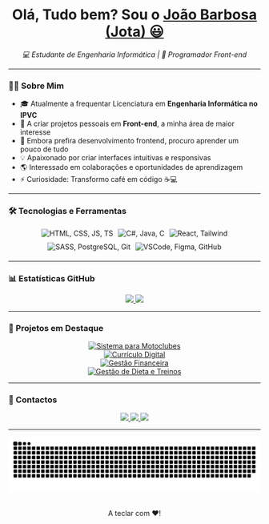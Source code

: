 <h1 align="center">
  Olá, Tudo bem? Sou o <a href="https://www.linkedin.com/in/jo%C3%A3o-barbosa-1a76b7263/">João Barbosa (Jota) 😃</a>
</h1>

<p align="center">
  <em>💻 Estudante de Engenharia Informática | 🚀 Programador Front-end</em>
</p>

---

### 👨‍💻 Sobre Mim

- 🎓 Atualmente a frequentar Licenciatura em **Engenharia Informática no IPVC**
- 🔭 A criar projetos pessoais em **Front-end**, a minha área de maior interesse
- 🌱 Embora prefira desenvolvimento frontend, procuro aprender um pouco de tudo
- 💡 Apaixonado por criar interfaces intuitivas e responsivas
- 🌎 Interessado em colaborações e oportunidades de aprendizagem
- ⚡ Curiosidade: Transformo café em código ☕💻

---

### 🛠️ Tecnologias e Ferramentas

<div align="center" style="display: flex; flex-wrap: wrap; gap: 10px; justify-content: center; margin: 20px 0;">
  <img src="https://skillicons.dev/icons?i=html,css,js,ts" alt="HTML, CSS, JS, TS" />
  <img src="https://skillicons.dev/icons?i=cs,java,c" alt="C#, Java, C" title="C#, Java, C" />
  <img src="https://skillicons.dev/icons?i=react,tailwind" alt="React, Tailwind" title="React, Tailwind" />
  <img src="https://skillicons.dev/icons?i=sass,postgres,git" alt="SASS, PostgreSQL, Git" title="SASS, PostgreSQL, Git" />
  <img src="https://skillicons.dev/icons?i=vscode,figma,github" alt="VSCode, Figma, GitHub" />
</div>

---

### 📊 Estatísticas GitHub

<div align="center">
  <a href="https://github.com/JotaBarbosaDev">
    <img height="180em" src="https://github-readme-stats.vercel.app/api?username=JotaBarbosaDev&show_icons=true&theme=tokyonight&include_all_commits=true&count_private=true"/>
    <img height="180em" src="https://github-readme-stats.vercel.app/api/top-langs/?username=JotaBarbosaDev&layout=compact&langs_count=7&theme=tokyonight"/>
  </a>
</div>

---

### 🌟 Projetos em Destaque

<div align="center">
  <!-- Moto Clube Mouroso -->
  <a href="https://github.com/JotaBarbosaDev/motoClubeMouroso">
    <img src="https://img.shields.io/badge/Moto%20Clube%20Mouroso-Sistema%20para%20Motoclubes-blue?style=for-the-badge&logo=motorcycle" alt="Sistema para Motoclubes"/>
  </a>
  <br>
  <!-- Portfolio IHM -->
  <a href="https://github.com/JotaBarbosaDev/PortfolioIHM">
    <img src="https://img.shields.io/badge/Portfolio%20IHM-Currículo%20Digital-purple?style=for-the-badge&logo=user" alt="Currículo Digital"/>
  </a>
  <br>
  <!-- Ativo Plus Frontend -->
  <a href="https://github.com/JotaBarbosaDev/AtivoPlusFrontend">
    <img src="https://img.shields.io/badge/Ativo%20Plus-Gestão%20de%20Ativos%20Financeiros-green?style=for-the-badge&logo=monetization-on" alt="Gestão Financeira"/>
  </a>
  <br>
  <!-- Meal Planer -->
  <a href="https://github.com/JotaBarbosaDev/MealPlaner">
    <img src="https://img.shields.io/badge/Meal%20Planer-Gestão%20de%20Dieta%20e%20Treinos-orange?style=for-the-badge&logo=food-bank" alt="Gestão de Dieta e Treinos"/>
  </a>
</div>

---

### 📱 Contactos

<div align="center">
  <a href="https://instagram.com/joao.barbosa.37" target="_blank">
    <img src="https://img.shields.io/badge/-Instagram-%23E4405F?style=for-the-badge&logo=instagram&logoColor=white" target="_blank">
  </a>
  <a href="mailto:jotambbarbosa@gmail.com">
    <img src="https://img.shields.io/badge/-Gmail-%23333?style=for-the-badge&logo=gmail&logoColor=white" target="_blank">
  </a>
  <a href="https://www.linkedin.com/in/jo%C3%A3o-barbosa-1a76b7263/" target="_blank">
    <img src="https://img.shields.io/badge/-LinkedIn-%230077B5?style=for-the-badge&logo=linkedin&logoColor=white" target="_blank">
  </a>
</div>

---

<div align="center">
  <!-- Animação da Snake apenas no modo escuro -->
  <img
    alt="github contribution grid snake animation"
    src="https://raw.githubusercontent.com/platane/snk/output/github-contribution-grid-snake-dark.svg"
  />
</div>

<div align="center">
  <br>
  <p>A teclar com ❤️!</p>
</div>

